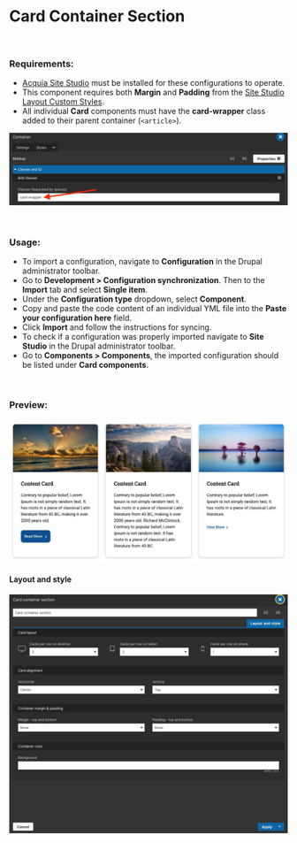 # Card Container Section

<p>&nbsp;</p>

### Requirements:

- [Acquia Site Studio](https://www.acquia.com/products/drupal-cloud/site-studio) must be installed for these configurations to operate.
- This component requires both **Margin** and **Padding** from the [Site Studio Layout Custom Styles](https://github.com/davidloop/drupal-configurations/tree/main/Site%20Studio/Custom%20Styles/Layout).
- All individual **Card** components must have the **card-wrapper** class added to their parent container (`<article>`).

![Screenshot](screenshot1.jpg)

<p>&nbsp;</p>

### Usage:

- To import a configuration, navigate to **Configuration** in the Drupal administrator toolbar.
- Go to **Development > Configuration synchronization**. Then to the **Import** tab and select **Single item**.
- Under the **Configuration type** dropdown, select **Component**.
- Copy and paste the code content of an individual YML file into the **Paste your configuration here** field.
- Click **Import** and follow the instructions for syncing.
- To check if a configuration was properly imported navigate to **Site Studio** in the Drupal administrator toolbar.
- Go to **Components > Components**, the imported configuration should be listed under **Card components**.

<p>&nbsp;</p>

### Preview:

![Screenshot](screenshot2.jpg)

#### Layout and style

![Screenshot](screenshot3.jpg)
